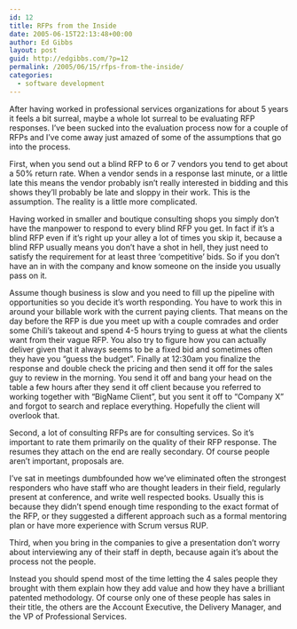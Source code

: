 ```yaml
---
id: 12
title: RFPs from the Inside
date: 2005-06-15T22:13:48+00:00
author: Ed Gibbs
layout: post
guid: http://edgibbs.com/?p=12
permalink: /2005/06/15/rfps-from-the-inside/
categories:
  - software development
---
```

After having worked in professional services organizations for about 5 years it feels a bit surreal, maybe a whole lot surreal to be evaluating RFP responses. I&#8217;ve been sucked into the evaluation process now for a couple of RFPs and I&#8217;ve come away just amazed of some of the assumptions that go into the process. 

First, when you send out a blind RFP to 6 or 7 vendors you tend to get about a 50% return rate. When a vendor sends in a response last minute, or a little late this means the vendor probably isn&#8217;t really interested in bidding and this shows they&#8217;ll probably be late and sloppy in their work. This is the assumption. The reality is a little more complicated. 

Having worked in smaller and boutique consulting shops you simply don&#8217;t have the manpower to respond to every blind RFP you get. In fact if it&#8217;s a blind RFP even if it&#8217;s right up your alley a lot of times you skip it, because a blind RFP usually means you don&#8217;t have a shot in hell, they just need to satisfy the requirement for at least three &#8216;competitive&#8217; bids. So if you don&#8217;t have an in with the company and know someone on the inside you usually pass on it. 

Assume though business is slow and you need to fill up the pipeline with opportunities so you decide it&#8217;s worth responding. You have to work this in around your billable work with the current paying clients. That means on the day before the RFP is due you meet up with a couple comrades and order some Chili&#8217;s takeout and spend 4-5 hours trying to guess at what the clients want from their vague RFP. You also try to figure how you can actually deliver given that it always seems to be a fixed bid and sometimes often they have you &#8220;guess the budget&#8221;. Finally at 12:30am you finalize the response and double check the pricing and then send it off for the sales guy to review in the morning. You send it off and bang your head on the table a few hours after they send it off client because you referred to working together with &#8220;BigName Client&#8221;, but you sent it off to &#8220;Company X&#8221; and forgot to search and replace everything. Hopefully the client will overlook that. 

Second, a lot of consulting RFPs are for consulting services. So it&#8217;s important to rate them primarily on the quality of their RFP response. The resumes they attach on the end are really secondary. Of course people aren&#8217;t important, proposals are. 

I&#8217;ve sat in meetings dumbfounded how we&#8217;ve eliminated often the strongest responders who have staff who are thought leaders in their field, regularly present at conference, and write well respected books. Usually this is because they didn&#8217;t spend enough time responding to the exact format of the RFP, or they suggested a different approach such as a formal mentoring plan or have more experience with Scrum versus RUP. 

Third, when you bring in the companies to give a presentation don&#8217;t worry about interviewing any of their staff in depth, because again it&#8217;s about the process not the people. 

Instead you should spend most of the time letting the 4 sales people they brought with them explain how they add value and how they have a brilliant patented methodology. Of course only one of these people has sales in their title, the others are the Account Executive, the Delivery Manager, and the VP of Professional Services.